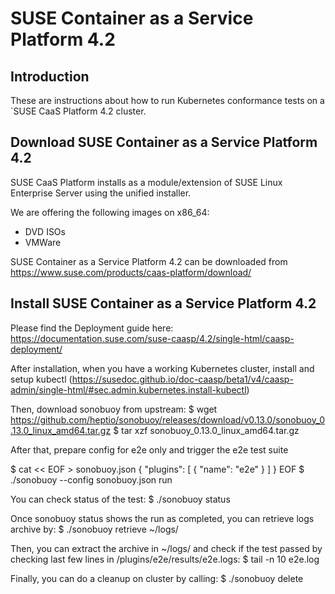 # SUSE Container as a Service Platform 4.2

## Introduction

These are instructions about how to run Kubernetes conformance tests on a `SUSE CaaS Platform 4.2 cluster.

## Download SUSE Container as a Service Platform 4.2

SUSE CaaS Platform installs as a module/extension of SUSE Linux Enterprise Server using the unified installer.

We are offering the following images on x86_64:
 * DVD ISOs
 * VMWare

SUSE Container as a Service Platform 4.2 can be downloaded from https://www.suse.com/products/caas-platform/download/

## Install SUSE Container as a Service Platform 4.2

Please find the Deployment guide here: https://documentation.suse.com/suse-caasp/4.2/single-html/caasp-deployment/

After installation, when you have a working Kubernetes cluster, install and setup kubectl (https://susedoc.github.io/doc-caasp/beta1/v4/caasp-admin/single-html/#sec.admin.kubernetes.install-kubectl)

Then, download sonobuoy from upstream:
  $ wget
https://github.com/heptio/sonobuoy/releases/download/v0.13.0/sonobuoy_0.13.0_linux_amd64.tar.gz
  $ tar xzf sonobuoy_0.13.0_linux_amd64.tar.gz

After that, prepare config for e2e only and trigger the e2e test suite

  $ cat << EOF > sonobuoy.json
   {
     "plugins": [ { "name": "e2e" } ]
   }
  EOF
 $ ./sonobuoy --config sonobuoy.json run

You can check status of the test:
  $ ./sonobuoy status

Once sonobuoy status shows the run as completed, you can retrieve logs archive by:
  $ ./sonobuoy retrieve ~/logs/

Then, you can extract the archive in ~/logs/ and check if the test passed by checking last few lines in
<archive>/plugins/e2e/results/e2e.logs:
  $ tail -n 10 e2e.log

Finally, you can do a cleanup on cluster by calling:
  $ ./sonobuoy delete

